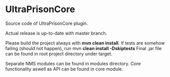 # UltraPrisonCore
Source code of UltraPrisonCore plugin.

Actual release is up-to-date with master branch.

Please build the project always with **mvn clean install**.
If tests are somehow failing (should not happen), run mvn **clean install -Dskiptests**
Final .jar file can be found in root project directory under target.

Separate NMS modules can be found in modules directory.
Core functionality aswell as API can be found in core module.
